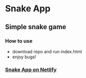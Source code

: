 # Snake App
## Simple snake game

### How to use
- download repo and run index.html
- enjoy bugs!

### [Snake App on Netlify]()

